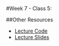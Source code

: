 #Week 7 - Class 5:
	
##Other Resources
* [Lecture Code](lecture-code/)
* [Lecture Slides](lecture-slides/)